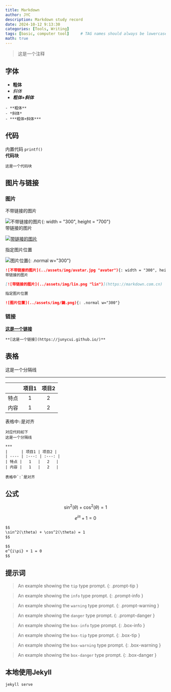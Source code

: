 ```yaml
---
title: Markdown 
author: JYC
description: Markdown study record
date: 2024-10-12 9:13:30 
categories: [Tools, Writing]
tags: [basic, computer tool]     # TAG names should always be lowercase
math: true
--- 
```



> 这是一个注释

## 字体

- **粗体**
- *斜体*
- ***粗体+斜体***

```
- **粗体**
- *斜体*
- ***粗体+斜体***
```

## 代码

内置代码 `printf()`  
**代码块**
``` 
这是一个代码块
```

## 图片与链接

### 图片

不带链接的图片

![不带链接的图片](../assets/img/avatar.jpg "avater"){: width = "300", height = "700"}  
带链接的图片  

[![带链接的图片](../assets/img/lin.png "lin")](https://markdown.com.cn)

指定图片位置  

![图片位置](../assets/img/鼬.png){: .normal w="300"}

``` markdown
![不带链接的图片](../assets/img/avatar.jpg "avater"){: width = "300", height = "700"}  
带链接的图片  

[![带链接的图片](../assets/img/lin.png "lin")](https://markdown.com.cn)

指定图片位置  

![图片位置](../assets/img/鼬.png){: .normal w="300"}

```

### 链接

**[这是一个链接](https://junycui.github.io/)**
```
**[这是一个链接](https://junycui.github.io/)**
```

## 表格

这是一个分隔线

***

|      | 项目1 | 项目2 |
| ---- | :---: | :---: |
| 特点 |   1   |   2   |
| 内容 |   1   |   2   |

表格中`:`是对齐



```
对应代码如下
这是一个分隔线

***
|      | 项目1 | 项目2 |
| ---- | :---: | :---: |
| 特点 |   1   |   2   |
| 内容 |   1   |   2   |

表格中`:`是对齐
```

## 公式

$$
\sin^2(\theta) + \cos^2(\theta) = 1 
$$
  
$$
e^{i\pi} + 1 = 0
$$


```Markdown
$$
\sin^2(\theta) + \cos^2(\theta) = 1 
$$
  
$$
e^{i\pi} + 1 = 0
$$

```

## 提示词

> An example showing the `tip` type prompt.
{: .prompt-tip }

> An example showing the `info` type prompt.
{: .prompt-info }

> An example showing the `warning` type prompt.
{: .prompt-warning }

> An example showing the `danger` type prompt.
{: .prompt-danger }

> An example showing the `box-info` type prompt.
{: .box-info }

> An example showing the `box-tip` type prompt.
{: .box-tip }

> An example showing the `box-warning` type prompt.
{: .box-warning }

> An example showing the `box-danger` type prompt.
{: .box-danger }
## 本地使用Jekyll
```shell
jekyll serve 
```

